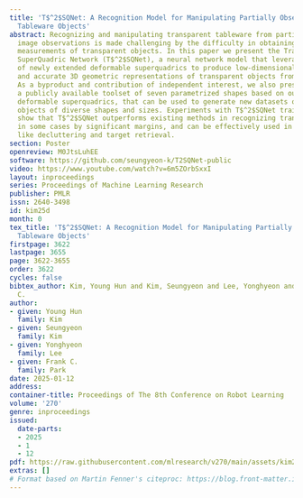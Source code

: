 ```yaml
---
title: 'T$^2$SQNet: A Recognition Model for Manipulating Partially Observed Transparent
  Tableware Objects'
abstract: Recognizing and manipulating transparent tableware from partial view RGB
  image observations is made challenging by the difficulty in obtaining reliable depth
  measurements of transparent objects. In this paper we present the Transparent Tableware
  SuperQuadric Network (T$^2$SQNet), a neural network model that leverages a family
  of newly extended deformable superquadrics to produce low-dimensional, instance-wise
  and accurate 3D geometric representations of transparent objects from partial views.
  As a byproduct and contribution of independent interest, we also present TablewareNet,
  a publicly available toolset of seven parametrized shapes based on our extended
  deformable superquadrics, that can be used to generate new datasets of tableware
  objects of diverse shapes and sizes. Experiments with T$^2$SQNet trained with TablewareNet
  show that T$^2$SQNet outperforms existing methods in recognizing transparent objects,
  in some cases by significant margins, and can be effectively used in robotic applications
  like decluttering and target retrieval.
section: Poster
openreview: M0JtsLuhEE
software: https://github.com/seungyeon-k/T2SQNet-public
video: https://www.youtube.com/watch?v=6m5ZOrbSxxI
layout: inproceedings
series: Proceedings of Machine Learning Research
publisher: PMLR
issn: 2640-3498
id: kim25d
month: 0
tex_title: 'T$^2$SQNet: A Recognition Model for Manipulating Partially Observed Transparent
  Tableware Objects'
firstpage: 3622
lastpage: 3655
page: 3622-3655
order: 3622
cycles: false
bibtex_author: Kim, Young Hun and Kim, Seungyeon and Lee, Yonghyeon and Park, Frank
  C.
author:
- given: Young Hun
  family: Kim
- given: Seungyeon
  family: Kim
- given: Yonghyeon
  family: Lee
- given: Frank C.
  family: Park
date: 2025-01-12
address:
container-title: Proceedings of The 8th Conference on Robot Learning
volume: '270'
genre: inproceedings
issued:
  date-parts:
  - 2025
  - 1
  - 12
pdf: https://raw.githubusercontent.com/mlresearch/v270/main/assets/kim25d/kim25d.pdf
extras: []
# Format based on Martin Fenner's citeproc: https://blog.front-matter.io/posts/citeproc-yaml-for-bibliographies/
---
```

